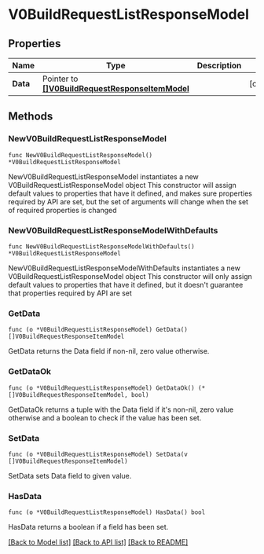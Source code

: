 # V0BuildRequestListResponseModel

## Properties

Name | Type | Description | Notes
------------ | ------------- | ------------- | -------------
**Data** | Pointer to [**[]V0BuildRequestResponseItemModel**](V0BuildRequestResponseItemModel.md) |  | [optional] 

## Methods

### NewV0BuildRequestListResponseModel

`func NewV0BuildRequestListResponseModel() *V0BuildRequestListResponseModel`

NewV0BuildRequestListResponseModel instantiates a new V0BuildRequestListResponseModel object
This constructor will assign default values to properties that have it defined,
and makes sure properties required by API are set, but the set of arguments
will change when the set of required properties is changed

### NewV0BuildRequestListResponseModelWithDefaults

`func NewV0BuildRequestListResponseModelWithDefaults() *V0BuildRequestListResponseModel`

NewV0BuildRequestListResponseModelWithDefaults instantiates a new V0BuildRequestListResponseModel object
This constructor will only assign default values to properties that have it defined,
but it doesn't guarantee that properties required by API are set

### GetData

`func (o *V0BuildRequestListResponseModel) GetData() []V0BuildRequestResponseItemModel`

GetData returns the Data field if non-nil, zero value otherwise.

### GetDataOk

`func (o *V0BuildRequestListResponseModel) GetDataOk() (*[]V0BuildRequestResponseItemModel, bool)`

GetDataOk returns a tuple with the Data field if it's non-nil, zero value otherwise
and a boolean to check if the value has been set.

### SetData

`func (o *V0BuildRequestListResponseModel) SetData(v []V0BuildRequestResponseItemModel)`

SetData sets Data field to given value.

### HasData

`func (o *V0BuildRequestListResponseModel) HasData() bool`

HasData returns a boolean if a field has been set.


[[Back to Model list]](../README.md#documentation-for-models) [[Back to API list]](../README.md#documentation-for-api-endpoints) [[Back to README]](../README.md)


